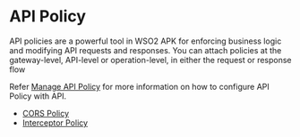 # API Policy

API policies are a powerful tool in WSO2 APK for enforcing business logic and modifying API requests and responses. You can attach policies at the gateway-level, API-level or operation-level, in either the request or response flow

Refer [Manage API Policy](../../create-api/create-and-attach-api-policies/api-policies-overview/) for more information on how to configure API Policy with API.

- [CORS Policy](../../catalogs/cors)
- [Interceptor Policy](../../catalogs/interceptors)